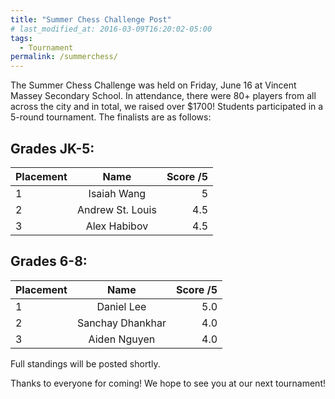 ```yaml
---
title: "Summer Chess Challenge Post"
# last_modified_at: 2016-03-09T16:20:02-05:00
tags:
  - Tournament
permalink: /summerchess/
---
```


The Summer Chess Challenge was held on Friday, June 16 at Vincent Massey Secondary School. In attendance, there were 80+ players from all across the city and in total, we raised over $1700! Students participated in a 5-round tournament. The finalists are as follows:

<!-- <img src="/assets/images/daniel.png" alt="Tournament photo" height = "60%" width = "60%">  -->

## Grades JK-5:

| Placement      | Name | Score /5     |
| :---        |    :----:   |          ---: |
| 1 | Isaiah Wang | 5 |
| 2 | Andrew St. Louis | 4.5 |
| 3 | Alex Habibov | 4.5 |


## Grades 6-8:

| Placement      | Name | Score /5     |
| :---        |    :----:   |          ---: |
| 1 | Daniel Lee | 5.0 |
| 2 | Sanchay Dhankhar | 4.0 |
| 3 | Aiden Nguyen | 4.0 |

Full standings will be posted shortly.

Thanks to everyone for coming! We hope to see you at our next tournament! 

